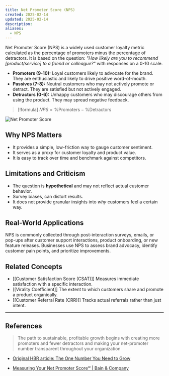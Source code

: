 ```yaml
---
title: Net Promoter Score (NPS)
created: 2025-02-14
updated: 2025-02-14
description: 
aliases:
  - NPS
---
```


Net Promoter Score (NPS) is a widely used customer loyalty metric calculated as the percentage of promoters minus the percentage of detractors. It is based on the question: *"How likely are you to recommend [product/service] to a friend or colleague?"* with responses on a 0-10 scale. 

- **Promoters (9-10):** Loyal customers likely to advocate for the brand. They are enthusiastic and likely to drive positive word-of-mouth.
- **Passives (7-8):** Neutral customers who may not actively promote or detract. They are satisfied but not actively engaged.
- **Detractors (0-6):** Unhappy customers who may discourage others from using the product. They may spread negative feedback.

> [!formula] 
> $NPS = \% \text{Promoters} - \% \text{Detractors}$

![Net Promoter Score](https://upload.wikimedia.org/wikipedia/commons/3/3c/NetPromoterScore-NPS.png)

## Why NPS Matters  
- It provides a simple, low-friction way to gauge customer sentiment.
- It serves as a proxy for customer loyalty and product value.
- It is easy to track over time and benchmark against competitors.

## Limitations and Criticism  
- The question is **hypothetical** and may not reflect actual customer behavior.
- Survey biases, can distort results.
- It does not provide granular insights into *why* customers feel a certain way.

## Real-World Applications  
NPS is commonly collected through post-interaction surveys, emails, or pop-ups after customer support interactions, product onboarding, or new feature releases. Businesses use NPS to assess brand advocacy, identify customer pain points, and prioritize improvements.

## Related Concepts  
- [[Customer Satisfaction Score (CSAT)]] Measures immediate satisfaction with a specific interaction.
- [[Virality Coefficient]] The extent to which customers share and promote a product organically.
- [[Customer Referral Rate (CRR)]] Tracks actual referrals rather than just intent.

---
## References

> The path to sustainable, profitable growth begins with creating more promoters and fewer detractors and making your net-promoter number transparent throughout your organization
- [Original HBR article: The One Number You Need to Grow](https://web.archive.org/web/20200601163923mp_/https://hbr.org/2003/12/the-one-number-you-need-to-grow)

- [Measuring Your Net Promoter Score℠ | Bain & Company](https://www.netpromotersystem.com/about/measuring-your-net-promoter-score/)